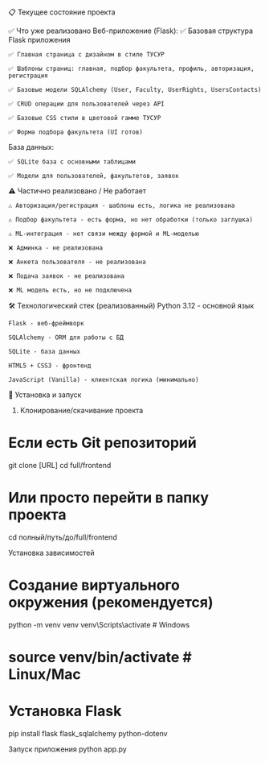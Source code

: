 📋 Текущее состояние проекта

✅ Что уже реализовано
Веб-приложение (Flask):
    ✅ Базовая структура Flask приложения
    
    ✅ Главная страница с дизайном в стиле ТУСУР
    
    ✅ Шаблоны страниц: главная, подбор факультета, профиль, авторизация, регистрация
    
    ✅ Базовые модели SQLAlchemy (User, Faculty, UserRights, UsersContacts)
    
    ✅ CRUD операции для пользователей через API
    
    ✅ Базовые CSS стили в цветовой гамме ТУСУР
    
    ✅ Форма подбора факультета (UI готов)

База данных:

    ✅ SQLite база с основными таблицами
    
    ✅ Модели для пользователей, факультетов, заявок

⚠️ Частично реализовано / Не работает
    
    ⚠️ Авторизация/регистрация - шаблоны есть, логика не реализована
    
    ⚠️ Подбор факультета - есть форма, но нет обработки (только заглушка)
    
    ⚠️ ML-интеграция - нет связи между формой и ML-моделью
    
    ❌ Админка - не реализована
    
    ❌ Анкета пользователя - не реализована
    
    ❌ Подача заявок - не реализована
    
    ❌ ML модель есть, но не подключена
    


🛠 Технологический стек (реализованный)
    Python 3.12 - основной язык
    
    Flask - веб-фреймворк
    
    SQLAlchemy - ORM для работы с БД
    
    SQLite - база данных
    
    HTML5 + CSS3 - фронтенд
    
    JavaScript (Vanilla) - клиентская логика (минимально)

🚀 Установка и запуск
1. Клонирование/скачивание проекта
# Если есть Git репозиторий
git clone [URL]
cd full/frontend

# Или просто перейти в папку проекта
cd полный/путь/до/full/frontend

Установка зависимостей
# Создание виртуального окружения (рекомендуется)
python -m venv venv
venv\Scripts\activate  # Windows
# source venv/bin/activate  # Linux/Mac

# Установка Flask
pip install flask flask_sqlalchemy python-dotenv

Запуск приложения
python app.py
